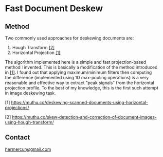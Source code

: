 # Fast Document Deskew


## Method

Two commonly used approaches for deskewing documents are:
1. Hough Transform [[2]](https://muthu.co/skew-detection-and-correction-of-document-images-using-hough-transform/)
2. Horizontal Projection [[1]](https://muthu.co/deskewing-scanned-documents-using-horizontal-projections/)

The algorithm implemented here is a simple and fast projection-based method I invented. This is basically a modification of the method introduced in [[1]](https://muthu.co/deskewing-scanned-documents-using-horizontal-projections/). I found out that applying maximum/minimum filters then computing the difference (implemented using 1D max-pooling operations) is a very reasonable and effective way to extract "peak signals" from the horizontal projection profile. To the best of my knowledge, this is the first such attempt in image deskewing task.


[1] https://muthu.co/deskewing-scanned-documents-using-horizontal-projections/

[2] https://muthu.co/skew-detection-and-correction-of-document-images-using-hough-transform/


## Contact

hermercur@gmail.com